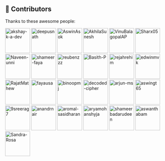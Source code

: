 ## 🤝 Contributors

Thanks to these awesome people:

<p align="left">
<a href="https://github.com/akshay-k-a-dev"><img src="https://avatars.githubusercontent.com/u/106895549?v=4" width="80" alt="akshay-k-a-dev" title="akshay-k-a-dev"/></a>
<a href="https://github.com/deepusnath"><img src="https://avatars.githubusercontent.com/u/11581972?v=4" width="80" alt="deepusnath" title="deepusnath"/></a>
<a href="https://github.com/AswinAsok"><img src="https://avatars.githubusercontent.com/u/64626875?v=4" width="80" alt="AswinAsok" title="AswinAsok"/></a>
<a href="https://github.com/AkhilaSunesh"><img src="https://avatars.githubusercontent.com/u/140897461?v=4" width="80" alt="AkhilaSunesh" title="AkhilaSunesh"/></a>
<a href="https://github.com/VinuBalagopalAP"><img src="https://avatars.githubusercontent.com/u/48175345?v=4" width="80" alt="VinuBalagopalAP" title="VinuBalagopalAP"/></a>
<a href="https://github.com/Sharx05"><img src="https://avatars.githubusercontent.com/u/144588462?v=4" width="80" alt="Sharx05" title="Sharx05"/></a>
<a href="https://github.com/Naveen-unni"><img src="https://avatars.githubusercontent.com/u/189465628?v=4" width="80" alt="Naveen-unni" title="Naveen-unni"/></a>
<a href="https://github.com/shameer-faya"><img src="https://avatars.githubusercontent.com/u/19203181?v=4" width="80" alt="shameer-faya" title="shameer-faya"/></a>
<a href="https://github.com/reubenzzz"><img src="https://avatars.githubusercontent.com/u/90466947?v=4" width="80" alt="reubenzzz" title="reubenzzz"/></a>
<a href="https://github.com/Basith-P"><img src="https://avatars.githubusercontent.com/u/59326665?v=4" width="80" alt="Basith-P" title="Basith-P"/></a>
<a href="https://github.com/rejahrehim"><img src="https://avatars.githubusercontent.com/u/4394746?v=4" width="80" alt="rejahrehim" title="rejahrehim"/></a>
<a href="https://github.com/edwinmvk"><img src="https://avatars.githubusercontent.com/u/84259272?v=4" width="80" alt="edwinmvk" title="edwinmvk"/></a>
<a href="https://github.com/RajatMathew"><img src="https://avatars.githubusercontent.com/u/20884258?v=4" width="80" alt="RajatMathew" title="RajatMathew"/></a>
<a href="https://github.com/fayausa"><img src="https://avatars.githubusercontent.com/u/26935642?v=4" width="80" alt="fayausa" title="fayausa"/></a>
<a href="https://github.com/binoopmj"><img src="https://avatars.githubusercontent.com/u/12964819?v=4" width="80" alt="binoopmj" title="binoopmj"/></a>
<a href="https://github.com/decoded-cipher"><img src="https://avatars.githubusercontent.com/u/44474792?v=4" width="80" alt="decoded-cipher" title="decoded-cipher"/></a>
<a href="https://github.com/arjun-ms"><img src="https://avatars.githubusercontent.com/u/64315213?v=4" width="80" alt="arjun-ms" title="arjun-ms"/></a>
<a href="https://github.com/aswingt65"><img src="https://avatars.githubusercontent.com/u/75844342?v=4" width="80" alt="aswingt65" title="aswingt65"/></a>
<a href="https://github.com/9sreerag7"><img src="https://avatars.githubusercontent.com/u/151757051?v=4" width="80" alt="9sreerag7" title="9sreerag7"/></a>
<a href="https://github.com/anandrnair"><img src="https://avatars.githubusercontent.com/u/5165953?v=4" width="80" alt="anandrnair" title="anandrnair"/></a>
<a href="https://github.com/aromal-sasidharan"><img src="https://avatars.githubusercontent.com/u/5155674?v=4" width="80" alt="aromal-sasidharan" title="aromal-sasidharan"/></a>
<a href="https://github.com/aryamohanshyja"><img src="https://avatars.githubusercontent.com/u/39259561?v=4" width="80" alt="aryamohanshyja" title="aryamohanshyja"/></a>
<a href="https://github.com/shameerbadarudeen"><img src="https://avatars.githubusercontent.com/u/9133836?v=4" width="80" alt="shameerbadarudeen" title="shameerbadarudeen"/></a>
<a href="https://github.com/aswanthabam"><img src="https://avatars.githubusercontent.com/u/69764494?v=4" width="80" alt="aswanthabam" title="aswanthabam"/></a>
<a href="https://github.com/Sandra-Rosa"><img src="https://avatars.githubusercontent.com/u/84260242?v=4" width="80" alt="Sandra-Rosa" title="Sandra-Rosa"/></a>
</p>
